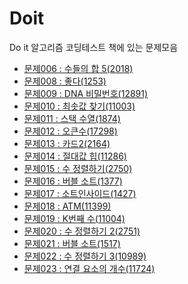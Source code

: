Doit
==================
Do it 알고리즘 코딩테스트 책에 있는 문제모음


- [문제006 : 수들의 합 5(2018)](https://github.com/yoru4890/coding_test/blob/main/Doit/2018.md)
- [문제008 : 좋다(1253)](https://github.com/yoru4890/coding_test/blob/main/Doit/1253.md)
- [문제009 : DNA 비밀번호(12891)](https://github.com/yoru4890/coding_test/blob/main/Doit/12891.md)
- [문제010 : 최솟값 찾기(11003)](https://github.com/yoru4890/coding_test/blob/main/Doit/11003.md)
- [문제011 : 스택 수열(1874)](https://github.com/yoru4890/coding_test/blob/main/Doit/1874.md)
- [문제012 : 오큰수(17298)](https://github.com/yoru4890/coding_test/blob/main/Doit/17298.md)
- [문제013 : 카드2(2164)](https://github.com/yoru4890/coding_test/blob/main/Doit/2164.md)
- [문제014 : 절대값 힙(11286)](https://github.com/yoru4890/coding_test/blob/main/Doit/11286.md)
- [문제015 : 수 정렬하기(2750)](https://github.com/yoru4890/coding_test/blob/main/Doit/2750.md)
- [문제016 : 버블 소트(1377)](https://github.com/yoru4890/coding_test/blob/main/Doit/1377.md)
- [문제017 : 소트인사이드(1427)](https://github.com/yoru4890/coding_test/blob/main/Doit/1427.md)
- [문제018 : ATM(11399)](https://github.com/yoru4890/coding_test/blob/main/Doit/11399.md)
- [문제019 : K번째 수(11004)](https://github.com/yoru4890/coding_test/blob/main/Doit/11004.md)
- [문제020 : 수 정렬하기 2(2751)](https://github.com/yoru4890/coding_test/blob/main/Doit/2751.md)
- [문제021 : 버블 소트(1517)](https://github.com/yoru4890/coding_test/blob/main/Doit/1517.md)
- [문제022 : 수 정렬하기 3(10989)](https://github.com/yoru4890/coding_test/blob/main/Doit/10989.md)
- [문제023 : 연결 요소의 개수(11724)]()